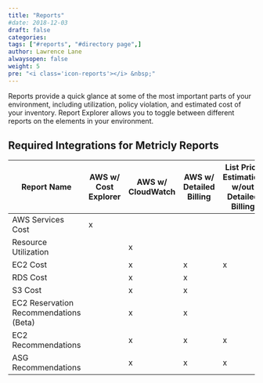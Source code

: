 ```yaml
---
title: "Reports"
#date: 2018-12-03
draft: false
categories:
tags: ["#reports", "#directory page",]
author: Lawrence Lane
alwaysopen: false
weight: 5
pre: "<i class='icon-reports'></i> &nbsp;"
---
```

Reports provide a quick glance at some of the most important parts of your environment, including utilization, policy violation, and estimated cost of your inventory. Report Explorer allows you to toggle between different reports on the elements in your environment.

## Required Integrations for Metricly Reports

| Report Name                            | AWS w/ Cost Explorer | AWS w/ CloudWatch | AWS w/ Detailed Billing | List Price Estimation w/out Detailed Billing | Time from activation to first report |
| -------------------------------------- | -------------------- | ----------------- | ----------------------- | -------------------------------------------- | ------------------------------------ |
| AWS Services Cost                      | x                    |                   |                         |                                              | Immediate                            |
| Resource Utilization                   |                      | x                 |                         |                                              | Immediate                            |
| EC2 Cost                               |                      | x                 | x                       | x                                            | 1 day                                |
| RDS Cost                               |                      | x                 | x                       |                                              | 1 day                                |
| S3 Cost                                |                      | x                 | x                       |                                              | 1 day                                |
| EC2 Reservation Recommendations (Beta) |                      | x                 | x                       |                                              | 1 day                                |
| EC2 Recommendations                    |                      | x                 | x                       | x                                            | 1 week                               |
| ASG Recommendations                    |                      | x                 | x                       | x                                            | 1 week                               |
